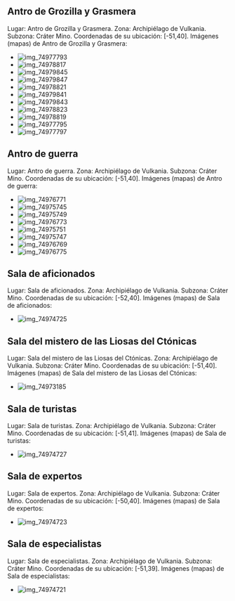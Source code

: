 ## Antro de Grozilla y Grasmera
Lugar: Antro de Grozilla y Grasmera.
Zona: Archipiélago de Vulkania.
Subzona: Cráter Mino.
Coordenadas de su ubicación: [-51,40].
Imágenes (mapas) de Antro de Grozilla y Grasmera:
- ![img_74977793](https://media.discordapp.net/attachments/1115311447145193482/1115365487715565618/74977793.jpg)
- ![img_74978817](https://media.discordapp.net/attachments/1115311447145193482/1115365513279848448/74978817.jpg)
- ![img_74979845](https://media.discordapp.net/attachments/1115311447145193482/1115365543273304203/74979845.jpg)
- ![img_74979847](https://media.discordapp.net/attachments/1115311447145193482/1115365544745521333/74979847.jpg)
- ![img_74978821](https://media.discordapp.net/attachments/1115311447145193482/1115365516882755834/74978821.jpg)
- ![img_74979841](https://media.discordapp.net/attachments/1115311447145193482/1115365520531804260/74979841.jpg)
- ![img_74979843](https://media.discordapp.net/attachments/1115311447145193482/1115365540320518164/74979843.jpg)
- ![img_74978823](https://media.discordapp.net/attachments/1115311447145193482/1115365518568865802/74978823.jpg)
- ![img_74978819](https://media.discordapp.net/attachments/1115311447145193482/1115365515146297424/74978819.jpg)
- ![img_74977795](https://media.discordapp.net/attachments/1115311447145193482/1115365508309594142/74977795.jpg)
- ![img_74977797](https://media.discordapp.net/attachments/1115311447145193482/1115365511547604992/74977797.jpg)

## Antro de guerra
Lugar: Antro de guerra.
Zona: Archipiélago de Vulkania.
Subzona: Cráter Mino.
Coordenadas de su ubicación: [-51,40].
Imágenes (mapas) de Antro de guerra:
- ![img_74976771](https://media.discordapp.net/attachments/1115311447145193482/1115365482900492308/74976771.jpg)
- ![img_74975745](https://media.discordapp.net/attachments/1115311447145193482/1115365452298862753/74975745.jpg)
- ![img_74975749](https://media.discordapp.net/attachments/1115311447145193482/1115365475984089098/74975749.jpg)
- ![img_74976773](https://media.discordapp.net/attachments/1115311447145193482/1115365484586614844/74976773.jpg)
- ![img_74975751](https://media.discordapp.net/attachments/1115311447145193482/1115365478806855690/74975751.jpg)
- ![img_74975747](https://media.discordapp.net/attachments/1115311447145193482/1115365454014333098/74975747.jpg)
- ![img_74976769](https://media.discordapp.net/attachments/1115311447145193482/1115365480354553936/74976769.jpg)
- ![img_74976775](https://media.discordapp.net/attachments/1115311447145193482/1115365486113345576/74976775.jpg)

## Sala de aficionados
Lugar: Sala de aficionados.
Zona: Archipiélago de Vulkania.
Subzona: Cráter Mino.
Coordenadas de su ubicación: [-52,40].
Imágenes (mapas) de Sala de aficionados:
- ![img_74974725](https://media.discordapp.net/attachments/1115311447145193482/1115365448939229255/74974725.jpg)

## Sala del mistero de las Liosas del Ctónicas
Lugar: Sala del mistero de las Liosas del Ctónicas.
Zona: Archipiélago de Vulkania.
Subzona: Cráter Mino.
Coordenadas de su ubicación: [-51,40].
Imágenes (mapas) de Sala del mistero de las Liosas del Ctónicas:
- ![img_74973185](https://media.discordapp.net/attachments/1115311447145193482/1115365443583098910/74973185.jpg)

## Sala de turistas
Lugar: Sala de turistas.
Zona: Archipiélago de Vulkania.
Subzona: Cráter Mino.
Coordenadas de su ubicación: [-51,41].
Imágenes (mapas) de Sala de turistas:
- ![img_74974727](https://media.discordapp.net/attachments/1115311447145193482/1115365450432401438/74974727.jpg)

## Sala de expertos
Lugar: Sala de expertos.
Zona: Archipiélago de Vulkania.
Subzona: Cráter Mino.
Coordenadas de su ubicación: [-50,40].
Imágenes (mapas) de Sala de expertos:
- ![img_74974723](https://media.discordapp.net/attachments/1115311447145193482/1115365447462830240/74974723.jpg)

## Sala de especialistas
Lugar: Sala de especialistas.
Zona: Archipiélago de Vulkania.
Subzona: Cráter Mino.
Coordenadas de su ubicación: [-51,39].
Imágenes (mapas) de Sala de especialistas:
- ![img_74974721](https://media.discordapp.net/attachments/1115311447145193482/1115365446082908190/74974721.jpg)